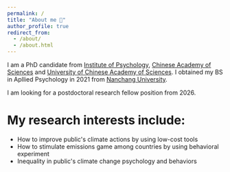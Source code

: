 ```yaml
---
permalink: /
title: "About me 🍬"
author_profile: true
redirect_from: 
  - /about/
  - /about.html
---
```


I am a PhD candidate from [Institute of Psychology](http://english.psych.cas.cn/au/), [Chinese Academy of Sciences](https://english.cas.cn/) and [University of Chinese Academy of Sciences](https://english.ucas.ac.cn/). I obtained my BS in Apllied Psychology in 2021 from [Nanchang University](https://english.ncu.edu.cn/).

I am looking for a postdoctoral research fellow position from 2026.

My research interests include:
======
* How to improve public's climate actions by using low-cost tools
* How to stimulate emissions game among countries by using behavioral experiment
* Inequality in public's climate change psychology and behaviors
